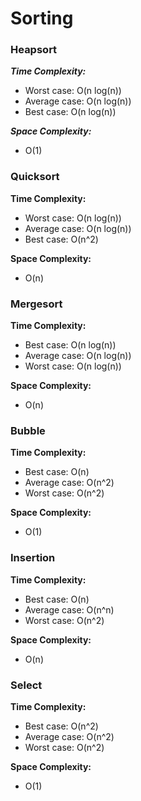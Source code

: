 # Sorting

### Heapsort

***Time Complexity:***
* Worst case: O(n log(n))
* Average case: O(n log(n))
* Best case: O(n log(n))

***Space Complexity:***
* O(1)

### Quicksort

**Time Complexity:**
* Worst case: O(n log(n))
* Average case: O(n log(n))
* Best case: O(n^2)

**Space Complexity:**
* O(n)

### Mergesort

**Time Complexity:**
* Best case: O(n log(n))
* Average case: O(n log(n))
* Worst case: O(n log(n))

**Space Complexity:**
* O(n)

### Bubble

**Time Complexity:**
* Best case: O(n)
* Average case: O(n^2)
* Worst case: O(n^2)

**Space Complexity:**
* O(1)

### Insertion

**Time Complexity:**
* Best case: O(n)
* Average case: O(n^n)
* Worst case: O(n^2)

**Space Complexity:**
* O(n)

### Select

**Time Complexity:**
* Best case: O(n^2)
* Average case: O(n^2)
* Worst case: O(n^2)

**Space Complexity:**
* O(1)
